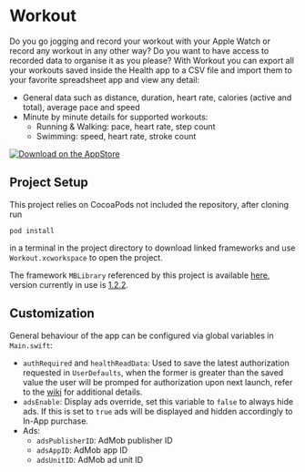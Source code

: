 # Workout
Do you go jogging and record your workout with your Apple Watch or record any workout in any other way? Do you want to have access to recorded data to organise it as you please?
With Workout you can export all your workouts saved inside the Health app to a CSV file and import them to your favorite spreadsheet app and view any detail:
- General data such as distance, duration, heart rate, calories (active and total), average pace and speed
- Minute by minute details for supported workouts:
  - Running & Walking: pace, heart rate, step count
  - Swimming: speed, heart rate, stroke count


[![Download on the AppStore](http://www.marcoboschi.altervista.org/img/app_store_en.svg)](https://itunes.apple.com/us/app/workout-csv-exporter/id1140433100?ls=1&mt=8)

## Project Setup
This project relies on CocoaPods not included the repository, after cloning run

    pod install

in a terminal in the project directory to download linked frameworks and use `Workout.xcworkspace` to open the project.

The framework `MBLibrary` referenced by this project is available [here](https://github.com/piscoTech/MBLibrary), version currently in use is [1.2.2](https://github.com/piscoTech/MBLibrary/releases/tag/v1.2.2(9)).

## Customization
General behaviour of the app can be configured via global variables in `Main.swift`:

* `authRequired` and `healthReadData`: Used to save the latest authorization requested in `UserDefaults`, when the former is greater than the saved value the user will be promped for authorization upon next launch, refer to the [wiki](https://github.com/piscoTech/Workout/wiki) for additional details.
* `adsEnable`: Display ads override, set this variable to `false` to always hide ads. If this is set to `true` ads will be displayed and hidden accordingly to In-App purchase.
* Ads:
	- `adsPublisherID`: AdMob publisher ID
	- `adsAppID`:  AdMob app ID
	- `adsUnitID`: AdMob ad unit ID
	
